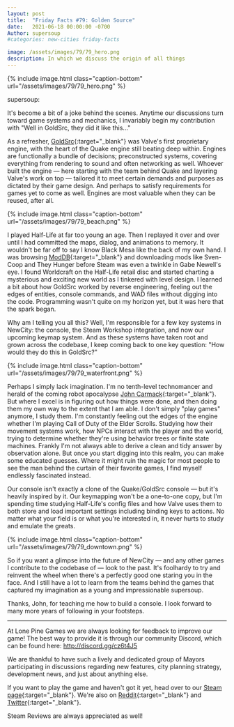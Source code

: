 ```yaml
---
layout: post
title:  "Friday Facts #79: Golden Source"
date:   2021-06-18 00:00:00 -0700
Author: supersoup
#categories: new-cities friday-facts

image: /assets/images/79/79_hero.png
description: In which we discuss the origin of all things
---
```


{% include image.html class="caption-bottom"
  url="/assets/images/79/79_hero.png"
%}

supersoup:

It's become a bit of a joke behind the scenes. Anytime our discussions turn toward game systems and mechanics, I invariably begin my contribution with "Well in GoldSrc, they did it like this..."

As a refresher, [GoldSrc]{:target="_blank"} was Valve's first proprietary engine, with the heart of the Quake engine still beating deep within. Engines are functionally a bundle of decisions; preconstructed systems, covering everything from rendering to sound and often networking as well. Whoever built the engine — here starting with the team behind Quake and layering Valve's work on top — tailored it to meet certain demands and purposes as dictated by their game design. And perhaps to satisfy requirements for games yet to come as well. Engines are most valuable when they can be reused, after all. 

{% include image.html class="caption-bottom"
  url="/assets/images/79/79_beach.png"
%}

I played Half-Life at far too young an age. Then I replayed it over and over until I had committed the maps, dialog, and animations to memory. It wouldn't be far off to say I know Black Mesa like the back of my own hand. I was browsing [ModDB]{:target="_blank"} and downloading mods like Sven-Coop and They Hunger before Steam was even a twinkle in Gabe Newell's eye. I found Worldcraft on the Half-Life retail disc and started charting a mysterious and exciting new world as I tinkered with level design. I learned a bit about how GoldSrc worked by reverse engineering, feeling out the edges of entities, console commands, and WAD files without digging into the code. Programming wasn't quite on my horizon yet, but it was here that the spark began. 

Why am I telling you all this? Well, I'm responsible for a few key systems in NewCity: the console, the Steam Workshop integration, and now our upcoming keymap system. And as these systems have taken root and grown across the codebase, I keep coming back to one key question: "How would they do this in GoldSrc?"

{% include image.html class="caption-bottom"
  url="/assets/images/79/79_waterfront.png"
%}

Perhaps I simply lack imagination. I'm no tenth-level technomancer and herald of the coming robot apocalypse [John Carmack]{:target="_blank"}. But where I excel is in figuring out how things were done, and then doing them my own way to the extent that I am able. I don't simply "play games" anymore, I study them. I'm constantly feeling out the edges of the engine whether I'm playing Call of Duty of the Elder Scrolls. Studying how their movement systems work, how NPCs interact with the player and the world, trying to determine whether they're using behavior trees or finite state machines. Frankly I'm not always able to derive a clean and tidy answer by observation alone. But once you start digging into this realm, you can make some educated guesses. Where it might ruin the magic for most people to see the man behind the curtain of their favorite games, I find myself endlessly fascinated instead. 

Our console isn't exactly a clone of the Quake/GoldSrc console — but it's heavily inspired by it. Our keymapping won't be a one-to-one copy, but I'm spending time studying Half-Life's config files and how Valve uses them to both store and load important settings including binding keys to actions. No matter what your field is or what you're interested in, it never hurts to study and emulate the greats. 

{% include image.html class="caption-bottom"
  url="/assets/images/79/79_downtown.png"
%}

So if you want a glimpse into the future of NewCity — and any other games I contribute to the codebase of — look to the past. It's foolhardy to try and reinvent the wheel when there's a perfectly good one staring you in the face. And I still have a lot to learn from the teams behind the games that captured my imagination as a young and impressionable supersoup.

Thanks, John, for teaching me how to build a console. I look forward to many more years of following in your footsteps.

---
At Lone Pine Games we are always looking for feedback to improve our game! The best way to provide it is through our community Discord, which can be found here: http://discord.gg/cz6t4J5

We are thankful to have such a lively and dedicated group of Mayors participating in discussions regarding new features, city planning strategy, development news, and just about anything else.

If you want to play the game and haven't got it yet, head over to our [Steam page]{:target="_blank"}. We're also on [Reddit]{:target="_blank"} and [Twitter]{:target="_blank"}. 

Steam Reviews are always appreciated as well!

[GoldSrc]: https://en.wikipedia.org/wiki/GoldSrc
[ModDB]: https://www.moddb.com/
[John Carmack]: https://www.youtube.com/watch?v=SQKSzRbfxQI
[Discord]:  http://discord.gg/cz6t4J5
[Steam page]: https://store.steampowered.com/app/1067860/NewCity/
[Reddit]: https://www.reddit.com/r/NewCity
[Twitter]: https://twitter.com/lone_pine_games